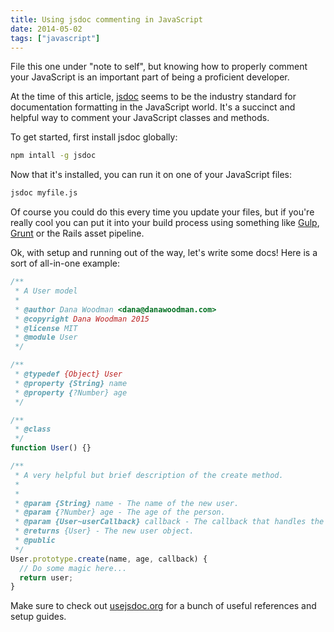 ```yaml
---
title: Using jsdoc commenting in JavaScript
date: 2014-05-02
tags: ["javascript"]
---
```


File this one under "note to self", but knowing how to properly comment your JavaScript is an important part of being a proficient developer.

At the time of this article, [jsdoc](https://github.com/jsdoc3/jsdoc) seems to be the industry standard for documentation formatting in the JavaScript world. It's a succinct and helpful way to comment your JavaScript classes and methods.

To get started, first install jsdoc globally:

```bash
npm intall -g jsdoc
```

Now that it's installed, you can run it on one of your JavaScript files:

```bash
jsdoc myfile.js
```

Of course you could do this every time you update your files, but if you're really cool you can put it into your build process using something like [Gulp](http://gulpjs.com/), [Grunt](http://gruntjs.com/) or the Rails asset pipeline.

Ok, with setup and running out of the way, let's write some docs! Here is a sort of all-in-one example:

```js
/**
 * A User model
 * 
 * @author Dana Woodman <dana@danawoodman.com>
 * @copyright Dana Woodman 2015
 * @license MIT
 * @module User
 */

/**
 * @typedef {Object} User
 * @property {String} name
 * @property {?Number} age
 */

/**
 * @class
 */
function User() {}

/**
 * A very helpful but brief description of the create method.
 *
 *
 * @param {String} name - The name of the new user.
 * @param {?Number} age - The age of the person.
 * @param {User~userCallback} callback - The callback that handles the response.
 * @returns {User} - The new user object.
 * @public
 */
User.prototype.create(name, age, callback) {
  // Do some magic here...
  return user;
}
```

Make sure to check out [usejsdoc.org](http://usejsdoc.org/) for a bunch of useful references and setup guides.
